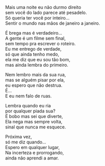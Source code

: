 Mais uma noite eu não durmo direito  
sem você do lado parece até pesadelo.  
Só queria ter você por inteiro...  
Sentir o mundo nas mãos de janeiro a janeiro.  

É brega mas é verdadeiro...  
A gente é um filme sem final,  
sem tempo pra escrever o roteiro.  
Eu me entrego de verdade,  
só que ainda tenho medo,  
ela me diz que eu sou tão bom,  
mas ainda lembra do primeiro.
 
Nem lembro mais da sua rua,  
mas se alguém pisar por ela,  
eu espero que não destrua.  
É...  
E eu nem falo de ruas.  

Lembra quando eu ria  
por qualquer piada sua?  
É bobo mas sei que diverte,  
Ela nega mas sempre volta,  
sinal que nunca me esquece.  

Próxima vez,  
só me diz quando...  
Espero em qualquer lugar,  
Na incerteza e prorrogando,  
ainda não aprendi a amar.  

